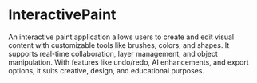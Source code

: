 # InteractivePaint
 An interactive paint application allows users to create and edit visual content with customizable tools like brushes, colors, and shapes. It supports real-time collaboration, layer management, and object manipulation. With features like undo/redo, AI enhancements, and export options, it suits creative, design, and educational purposes.
